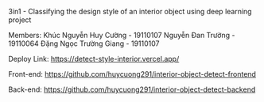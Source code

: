 
3in1 - Classifying the design style of an interior object using deep learning project


Members:
Khúc Nguyễn Huy Cường - 19110107
Nguyễn Đan Trường - 19110064
Đặng Ngọc Trường Giang - 19110107

Deploy Link: https://detect-style-interior.vercel.app/

Front-end: https://github.com/huycuong291/interior-object-detect-frontend

Back-end: https://github.com/huycuong291/interior-object-detect-backend
